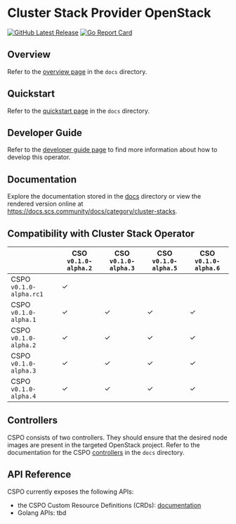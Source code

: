 # Cluster Stack Provider OpenStack

[![GitHub Latest Release](https://img.shields.io/github/v/release/SovereignCloudStack/cluster-stack-provider-openstack?logo=github)](https://github.com/SovereignCloudStack/cluster-stack-provider-openstack/releases)
[![Go Report Card](https://goreportcard.com/badge/github.com/SovereignCloudStack/cluster-stack-provider-openstack)](https://goreportcard.com/report/github.com/SovereignCloudStack/cluster-stack-provider-openstack)


## Overview

Refer to the [overview page](./docs/overview.md) in the `docs` directory.

## Quickstart

Refer to the [quickstart page](./docs/quickstart.md) in the `docs` directory.

## Developer Guide

Refer to the [developer guide page](./docs/develop.md) to find more information about how to develop this operator.

## Documentation

Explore the documentation stored in the [docs](./docs) directory or view the rendered version online at <https://docs.scs.community/docs/category/cluster-stacks>.

## Compatibility with Cluster Stack Operator

|                         | CSO `v0.1.0-alpha.2` | CSO `v0.1.0-alpha.3` | CSO `v0.1.0-alpha.5` | CSO `v0.1.0-alpha.6` |
| ----------------------- | -------------------- | -------------------- | -------------------- | -------------------- |
| CSPO `v0.1.0-alpha.rc1` | ✓ |   |   |   |
| CSPO `v0.1.0-alpha.1`   | ✓ | ✓ | ✓ | ✓ |
| CSPO `v0.1.0-alpha.2`   | ✓ | ✓ | ✓ | ✓ |
| CSPO `v0.1.0-alpha.3`   | ✓ | ✓ | ✓ | ✓ |
| CSPO `v0.1.0-alpha.4`   | ✓ | ✓ | ✓ | ✓ |

## Controllers

CSPO consists of two controllers. They should ensure that the desired node images are present in the targeted OpenStack project.
Refer to the documentation for the CSPO [controllers](./docs/controllers.md) in the `docs` directory.

## API Reference

CSPO currently exposes the following APIs:

- the CSPO Custom Resource Definitions (CRDs): [documentation](https://doc.crds.dev/github.com/SovereignCloudStack/cluster-stack-provider-openstack)
- Golang APIs: tbd
